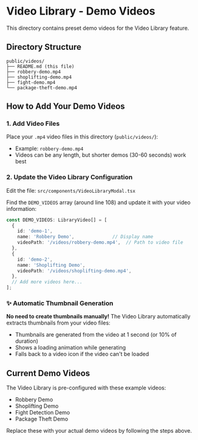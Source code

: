 # Video Library - Demo Videos

This directory contains preset demo videos for the Video Library feature.

## Directory Structure

```
public/videos/
├── README.md (this file)
├── robbery-demo.mp4
├── shoplifting-demo.mp4
├── fight-demo.mp4
└── package-theft-demo.mp4
```

## How to Add Your Demo Videos

### 1. Add Video Files
Place your `.mp4` video files in this directory (`public/videos/`):
- Example: `robbery-demo.mp4`
- Videos can be any length, but shorter demos (30-60 seconds) work best

### 2. Update the Video Library Configuration

Edit the file: `src/components/VideoLibraryModal.tsx`

Find the `DEMO_VIDEOS` array (around line 108) and update it with your video information:

```typescript
const DEMO_VIDEOS: LibraryVideo[] = [
  {
    id: 'demo-1',
    name: 'Robbery Demo',              // Display name
    videoPath: '/videos/robbery-demo.mp4',  // Path to video file
  },
  {
    id: 'demo-2',
    name: 'Shoplifting Demo',
    videoPath: '/videos/shoplifting-demo.mp4',
  },
  // Add more videos here...
];
```

### ✨ Automatic Thumbnail Generation

**No need to create thumbnails manually!** The Video Library automatically extracts thumbnails from your video files:
- Thumbnails are generated from the video at 1 second (or 10% of duration)
- Shows a loading animation while generating
- Falls back to a video icon if the video can't be loaded

## Current Demo Videos

The Video Library is pre-configured with these example videos:
- Robbery Demo
- Shoplifting Demo
- Fight Detection Demo
- Package Theft Demo

Replace these with your actual demo videos by following the steps above.

